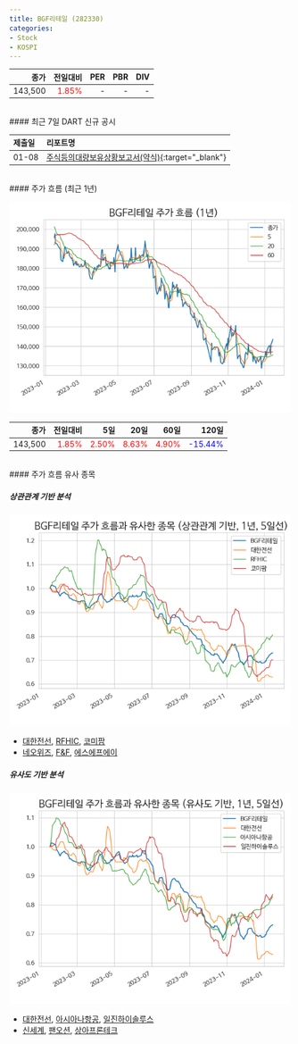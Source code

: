 ```yaml
---
title: BGF리테일 (282330)
categories:
- Stock
- KOSPI
---
```


|종가|전일대비|PER|PBR|DIV|
|---:|-------:|--:|--:|--:|
|143,500|<span style="color: red">1.85%</span>|-|-|-|

<!-- more -->

<br>
#### 최근 7일 DART 신규 공시


|제출일|리포트명|
|:-----|:-------|
|01-08|[주식등의대량보유상황보고서(약식)](https://dart.fss.or.kr/dsaf001/main.do?rcpNo=20240108000184){:target="_blank"}|

<br>
#### 주가 흐름 (최근 1년)

![282330](/assets/images/stock/282330.png)

|종가|전일대비|5일|20일|60일|120일|
|---:|-------:|--:|---:|---:|----:|
|143,500|<span style="color: red">1.85%</span>|<span style="color: red">2.50%</span>|<span style="color: red">8.63%</span>|<span style="color: red">4.90%</span>|<span style="color: blue">-15.44%</span>|

<br>
#### 주가 흐름 유사 종목

##### 상관관계 기반 분석

![282330](/assets/images/stock/282330_corr.png)
- [대한전선](/001440/), [RFHIC](/218410/), [코미팜](/041960/)
- [네오위즈](/095660/), [F&F](/383220/), [에스에프에이](/056190/)

##### 유사도 기반 분석

![282330](/assets/images/stock/282330_sim.png)
- [대한전선](/001440/), [아시아나항공](/020560/), [일진하이솔루스](/271940/)
- [신세계](/004170/), [팬오션](/028670/), [상아프론테크](/089980/)